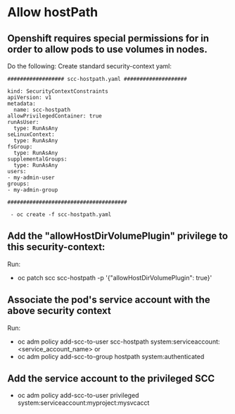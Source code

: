 # Allow hostPath
## Openshift requires special permissions for in order to allow pods to use volumes in nodes.

Do the following:
Create standard security-context yaml:
    
    ################## scc-hostpath.yaml ####################
    
    kind: SecurityContextConstraints
    apiVersion: v1
    metadata:
      name: scc-hostpath
    allowPrivilegedContainer: true
    runAsUser:
      type: RunAsAny
    seLinuxContext:
      type: RunAsAny
    fsGroup:
      type: RunAsAny
    supplementalGroups:
      type: RunAsAny
    users:
    - my-admin-user
    groups:
    - my-admin-group
    
    ######################################
    
     - oc create -f scc-hostpath.yaml

## Add the "allowHostDirVolumePlugin" privilege to this security-context:
Run:
   - oc patch scc scc-hostpath -p '{"allowHostDirVolumePlugin": true}'

## Associate the pod's service account with the above security context
Run:
   - oc adm policy add-scc-to-user scc-hostpath system:serviceaccount:<service_account_name>
   or
   - oc adm policy add-scc-to-group hostpath system:authenticated
     
     
## Add the service account to the privileged SCC ####
   - oc adm policy add-scc-to-user privileged system:serviceaccount:myproject:mysvcacct
  

